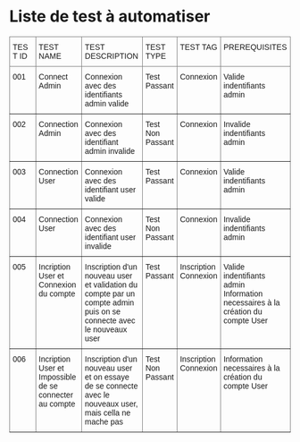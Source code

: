 # Liste de test à automatiser

<style type="text/css">
.tg  {
    border-collapse:collapse;   border-spacing:0;
}
.tg td{
    border-color:black;     border-style:solid;     border-width:1px; 
    font-family:Arial, sans-serif;  font-size:14px;
    overflow:hidden;    padding:10px 5px;       word-break:normal;
}
.tg th{
    border-color:black;     border-style:solid;     border-width:1px;
    font-family:Arial, sans-serif;  font-size:14px;     font-weight:normal; 
    overflow:hidden;    padding:10px 5px;   word-break:normal;
}
.tg .tg-0pky{
    border-color:inherit;   text-align:left;    vertical-align:top;
}

</style>
<table class="tg">
<thead>
  <tr>
    <th class="tg-0pky">TEST ID</th>
    <th class="tg-0pky">TEST NAME</th>
    <th class="tg-0pky">TEST DESCRIPTION</th>
    <th class="tg-0pky">TEST TYPE</th>
    <th class="tg-0pky">TEST TAG</th>
    <th class="tg-0pky">PREREQUISITES</th>
  </tr>
</thead>
<tbody>
  <tr>
    <td class="tg-0pky">001</td>
    <td class="tg-0pky">Connect Admin</td>
    <td class="tg-0pky">Connexion avec des identifiants admin valide</td>
    <td class="tg-0pky">Test Passant</td>
    <td class="tg-0pky">Connexion</td>
    <td class="tg-0pky">Valide indentifiants admin</td>
  </tr>
  <tr>
    <td class="tg-0pky">002</td>
    <td class="tg-0pky">Connection Admin</td>
    <td class="tg-0pky">Connexion avec des identifiant admin invalide</td>
    <td class="tg-0pky">Test Non Passant</td>
    <td class="tg-0pky">Connexion</td>
    <td class="tg-0pky">Invalide indentifiants  admin</td>
  </tr>
  <tr>
    <td class="tg-0pky">003</td>
    <td class="tg-0pky">Connection User</td>
    <td class="tg-0pky">Connexion avec des identifiant user valide</td>
    <td class="tg-0pky">Test Passant</td>
    <td class="tg-0pky">Connexion</td>
    <td class="tg-0pky">Valide indentifiants admin</td>
  </tr>
  <tr>
    <td class="tg-0pky">004</td>
    <td class="tg-0pky">Connection User</td>
    <td class="tg-0pky">Connexion avec des identifiant user invalide</td>
    <td class="tg-0pky">Test Non Passant</td>
    <td class="tg-0pky">Connexion</td>
    <td class="tg-0pky">Invalide indentifiants  admin</td>
  </tr>
  <tr>
    <td class="tg-0pky">005</td>
    <td class="tg-0pky">Incription User et Connexion du compte</td>
    <td class="tg-0pky">Inscription d'un nouveau user et validation du compte par un compte admin puis on se connecte avec le nouveaux user</td>
    <td class="tg-0pky">Test Passant</td>
    <td class="tg-0pky">Inscription<br>Connexion</td>
    <td class="tg-0pky">Valide indentifiants admin
    <br>Information necessaires à la création du compte User</td>
  </tr>
  <tr>
    <td class="tg-0pky">006</td>
    <td class="tg-0pky">Incription User et Impossible de se connecter au compte</td>
    <td class="tg-0pky">Inscription d'un nouveau user et on essaye de se connecte avec le nouveaux user, mais cella ne mache pas</td>
    <td class="tg-0pky">Test Non Passant</td>
    <td class="tg-0pky">Inscription<br>Connexion</td>
    <td class="tg-0pky">Information necessaires à la création du compte User</td>
  </tr>
</tbody>
</table>